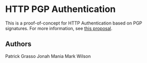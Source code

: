 # HTTP PGP Authentication

This is a proof-of-concept for HTTP Authentication based on PGP signatures. For
more information, see [this proposal](doc/http-pgp-auth.txt).

## Authors

Patrick Grasso
Jonah Mania
Mark Wilson
